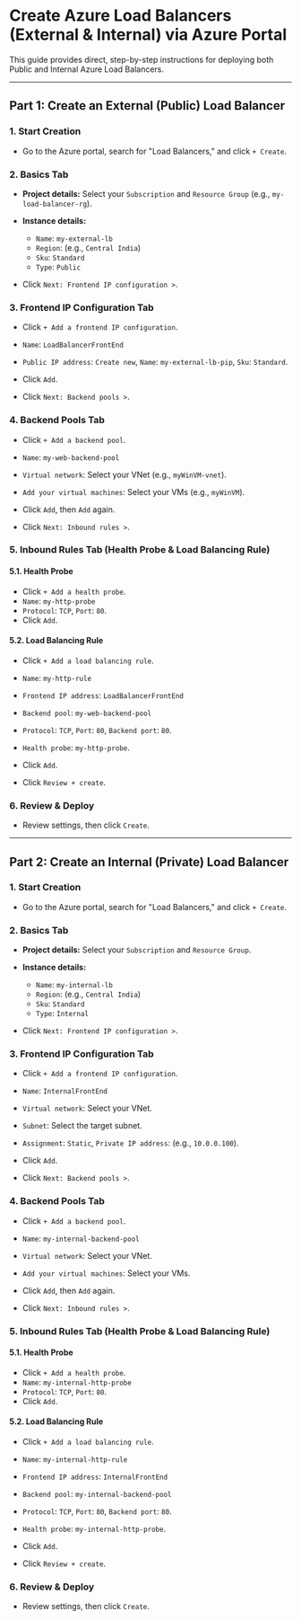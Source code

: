 # Create Azure Load Balancers (External & Internal) via Azure Portal

This guide provides direct, step-by-step instructions for deploying both Public and Internal Azure Load Balancers.

---

## Part 1: Create an External (Public) Load Balancer

### 1. Start Creation

* Go to the Azure portal, search for "Load Balancers," and click `+ Create`.

### 2. Basics Tab

* **Project details:** Select your `Subscription` and `Resource Group` (e.g., `my-load-balancer-rg`).
* **Instance details:**
    * `Name`: `my-external-lb`
    * `Region`: (e.g., `Central India`)
    * `Sku`: `Standard`
    * `Type`: `Public`

* Click `Next: Frontend IP configuration >`.

### 3. Frontend IP Configuration Tab

* Click `+ Add a frontend IP configuration`.
* `Name`: `LoadBalancerFrontEnd`
* `Public IP address`: `Create new`, `Name`: `my-external-lb-pip`, `Sku`: `Standard`.
* Click `Add`.

* Click `Next: Backend pools >`.

### 4. Backend Pools Tab

* Click `+ Add a backend pool`.
* `Name`: `my-web-backend-pool`
* `Virtual network`: Select your VNet (e.g., `myWinVM-vnet`).
* `Add your virtual machines`: Select your VMs (e.g., `myWinVM`).
* Click `Add`, then `Add` again.

* Click `Next: Inbound rules >`.

### 5. Inbound Rules Tab (Health Probe & Load Balancing Rule)

#### 5.1. Health Probe

* Click `+ Add a health probe`.
* `Name`: `my-http-probe`
* `Protocol`: `TCP`, `Port`: `80`.
* Click `Add`.

#### 5.2. Load Balancing Rule

* Click `+ Add a load balancing rule`.
* `Name`: `my-http-rule`
* `Frontend IP address`: `LoadBalancerFrontEnd`
* `Backend pool`: `my-web-backend-pool`
* `Protocol`: `TCP`, `Port`: `80`, `Backend port`: `80`.
* `Health probe`: `my-http-probe`.
* Click `Add`.

* Click `Review + create`.

### 6. Review & Deploy

* Review settings, then click `Create`.

---

## Part 2: Create an Internal (Private) Load Balancer

### 1. Start Creation

* Go to the Azure portal, search for "Load Balancers," and click `+ Create`.

### 2. Basics Tab

* **Project details:** Select your `Subscription` and `Resource Group`.
* **Instance details:**
    * `Name`: `my-internal-lb`
    * `Region`: (e.g., `Central India`)
    * `Sku`: `Standard`
    * `Type`: `Internal`

* Click `Next: Frontend IP configuration >`.

### 3. Frontend IP Configuration Tab

* Click `+ Add a frontend IP configuration`.
* `Name`: `InternalFrontEnd`
* `Virtual network`: Select your VNet.
* `Subnet`: Select the target subnet.
* `Assignment`: `Static`, `Private IP address`: (e.g., `10.0.0.100`).
* Click `Add`.

* Click `Next: Backend pools >`.

### 4. Backend Pools Tab

* Click `+ Add a backend pool`.
* `Name`: `my-internal-backend-pool`
* `Virtual network`: Select your VNet.
* `Add your virtual machines`: Select your VMs.
* Click `Add`, then `Add` again.

* Click `Next: Inbound rules >`.

### 5. Inbound Rules Tab (Health Probe & Load Balancing Rule)

#### 5.1. Health Probe

* Click `+ Add a health probe`.
* `Name`: `my-internal-http-probe`
* `Protocol`: `TCP`, `Port`: `80`.
* Click `Add`.

#### 5.2. Load Balancing Rule

* Click `+ Add a load balancing rule`.
* `Name`: `my-internal-http-rule`
* `Frontend IP address`: `InternalFrontEnd`
* `Backend pool`: `my-internal-backend-pool`
* `Protocol`: `TCP`, `Port`: `80`, `Backend port`: `80`.
* `Health probe`: `my-internal-http-probe`.
* Click `Add`.

* Click `Review + create`.

### 6. Review & Deploy

* Review settings, then click `Create`.